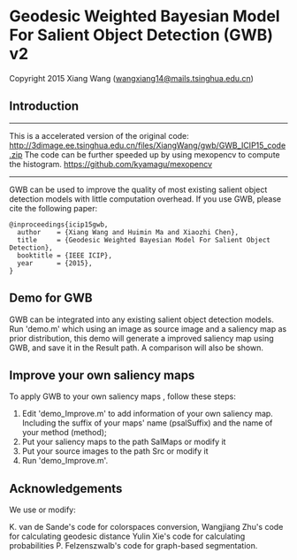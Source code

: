 # Geodesic Weighted Bayesian Model For Salient Object Detection (GWB) v2
Copyright 2015 Xiang Wang (wangxiang14@mails.tsinghua.edu.cn)
## Introduction
***
 This is a accelerated version of the original code:
 http://3dimage.ee.tsinghua.edu.cn/files/XiangWang/gwb/GWB_ICIP15_code.zip
 The code can be further speeded up by using mexopencv to compute the histogram.
 https://github.com/kyamagu/mexopencv
***

GWB can be used to improve the quality of most existing salient object detection models with little computation overhead.
If you use GWB, please cite the following paper:

    @inproceedings{icip15gwb,
      author    = {Xiang Wang and Huimin Ma and Xiaozhi Chen},
      title     = {Geodesic Weighted Bayesian Model For Salient Object Detection},
      booktitle = {IEEE ICIP},
      year      = {2015},
    }


## Demo for GWB
GWB can be integrated into any existing salient object detection models. 
Run 'demo.m' which using an image as source image and a saliency map as prior distribution, 
this demo will generate a improved saliency map using GWB, and save it in the Result path.
A comparison will also be shown.


## Improve your own saliency maps 
To apply GWB to your own saliency maps , follow these steps:

1) Edit 'demo_Improve.m' to add information of your own saliency map. Including the suffix of your maps' name (psalSuffix) and the name of your method (method);
2) Put your saliency maps to the path SalMaps or modify it
3) Put your source images to the path Src or modify it
4) Run 'demo_Improve.m'.


## Acknowledgements
We use or modify: 

K. van de Sande's code for colorspaces conversion, 
Wangjiang Zhu's code for calculating geodesic distance
Yulin Xie's code for calculating probabilities
P. Felzenszwalb's code for graph-based segmentation. 
